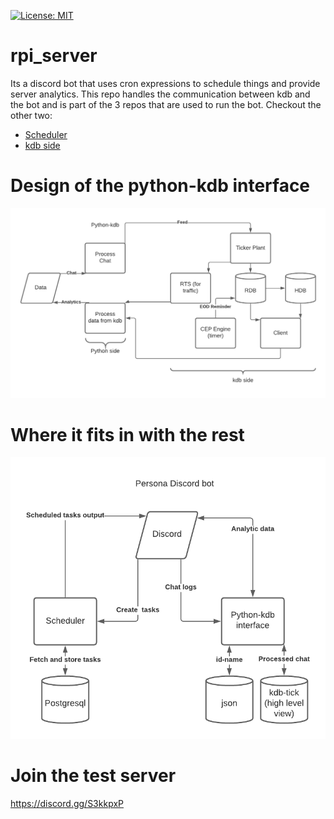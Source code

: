 [![License: MIT](https://img.shields.io/badge/License-MIT-yellow.svg)](https://opensource.org/licenses/MIT)
# rpi_server
Its a discord bot that uses cron expressions to schedule things and provide server analytics. This repo handles the communication between kdb and the bot and is part of the 3 repos that are used to run the bot. Checkout the other two:

* [Scheduler](https://github.com/8wgf3b/rpi_server)
* [kdb side](https://github.com/8wgf3b/time-and-time-again)

# Design of the python-kdb interface
![pykdb](https://github.com/8wgf3b/8wgf3b/blob/main/Page%203.png)
# Where it fits in with the rest
![big picture](https://github.com/8wgf3b/8wgf3b/blob/main/Page%201.png)

# Join the test server
https://discord.gg/S3kkpxP


